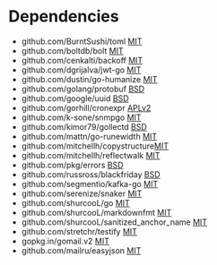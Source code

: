Dependencies
============

* github.com/BurntSushi/toml [MIT](https://github.com/BurntSushi/toml/blob/master/COPYING)
* github.com/boltdb/bolt [MIT](https://github.com/boltdb/bolt/blob/master/LICENSE)
* github.com/cenkalti/backoff [MIT](https://github.com/cenkalti/backoff/blob/master/LICENSE)
* github.com/dgrijalva/jwt-go [MIT](https://github.com/dgrijalva/jwt-go/blob/master/LICENSE)
* github.com/dustin/go-humanize [MIT](https://github.com/dustin/go-humanize/blob/master/LICENSE)
* github.com/golang/protobuf [BSD](https://github.com/golang/protobuf/blob/master/LICENSE)
* github.com/google/uuid [BSD](https://github.com/google/uuid/blob/master/LICENSE)
* github.com/gorhill/cronexpr [APLv2](https://github.com/gorhill/cronexpr/blob/master/APLv2)
* github.com/k-sone/snmpgo [MIT](https://github.com/k-sone/snmpgo/blob/master/LICENSE)
* github.com/kimor79/gollectd [BSD](https://github.com/kimor79/gollectd/blob/master/LICENSE)
* github.com/mattn/go-runewidth [MIT](https://github.com/mattn/go-runewidth/blob/master/README.mkd)
* github.com/mitchellh/copystructure[MIT](https://github.com/mitchellh/copystructure/blob/master/LICENSE)
* github.com/mitchellh/reflectwalk [MIT](https://github.com/mitchellh/reflectwalk/blob/master/LICENSE)
* github.com/pkg/errors [BSD](https://github.com/pkg/errors/blob/master/LICENSE)
* github.com/russross/blackfriday [BSD](https://github.com/russross/blackfriday/blob/master/LICENSE.txt)
* github.com/segmentio/kafka-go [MIT](https://github.com/segmentio/kafka-go/blob/master/LICENSE)
* github.com/serenize/snaker [MIT](https://github.com/serenize/snaker/blob/master/LICENSE.txt)
* github.com/shurcooL/go [MIT](https://github.com/shurcooL/go/blob/master/README.md)
* github.com/shurcooL/markdownfmt [MIT](https://github.com/shurcooL/markdownfmt/blob/master/README.md)
* github.com/shurcooL/sanitized\_anchor\_name [MIT](https://github.com/shurcooL/sanitized_anchor_name/blob/master/LICENSE)
* github.com/stretchr/testify [MIT](https://github.com/stretchr/testify/blob/master/LICENSE)
* gopkg.in/gomail.v2 [MIT](https://github.com/go-gomail/gomail/blob/v2/LICENSE)
* github.com/mailru/easyjson [MIT](https://github.com/mailru/easyjson/blob/3fdea8d05856a0c8df22ed4bc71b3219245e4485/LICENSE)
